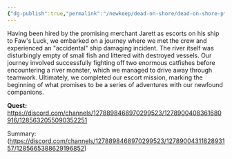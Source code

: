 ```yaml
---
{"dg-publish":true,"permalink":"/newkeep/dead-on-shore/dead-on-shore-pt-1/","created":"2025-03-24T07:48:40.726+05:30","updated":"2025-03-24T08:12:14.980+05:30"}
---
```


Having been hired by the promising merchant Jarett as escorts on his ship to Faw's Luck, we embarked on a journey where we met the crew and experienced an "accidental" ship damaging incident. The river itself was disturbingly empty of small fish and littered with destroyed vessels. Our journey involved successfully fighting off two enormous catfishes before encountering a river monster, which we managed to drive away through teamwork. Ultimately, we completed our escort mission, marking the beginning of what promises to be a series of adventures with our newfound companions.

**Quest:** https://discord.com/channels/1278898468970299523/1278900408361680916/1285632055090352251

Summary:  
(https://discord.com/channels/1278898468970299523/1278900431182893157/1285665388629196852)


